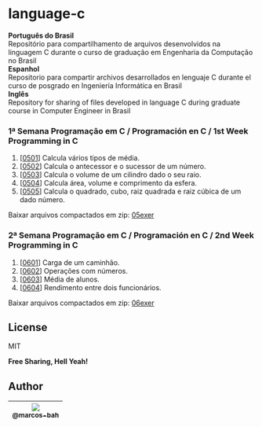 # language-c

**Português do Brasil**   
Repositório para compartilhamento de arquivos desenvolvidos na linguagem C durante o curso de graduação em Engenharia da Computação no Brasil  
**Espanhol**  
Repositorio para compartir archivos desarrollados en lenguaje C durante el curso de posgrado en Ingeniería Informática en Brasil  
**Inglês**  
Repository for sharing of files developed in language C during graduate course in Computer Engineer in Brasil


### 1ª Semana Programação em C / Programación en C / 1st Week Programming in C  

1. [[0501](https://github.com/marcos-bah/language-c/blob/master/05exer/01-media.c)] Calcula vários tipos de média.
2. [[0502](https://github.com/marcos-bah/language-c/blob/master/05exer/02-antSuc.c)] Calcula o antecessor e o sucessor de um número.
3. [[0503](https://github.com/marcos-bah/language-c/blob/master/05exer/03-volCilindro.c)] Calcula o volume de um cilindro dado o seu raio.
4. [[0504](https://github.com/marcos-bah/language-c/blob/master/05exer/04-calcEsfera.c)] Calcula área, volume e comprimento da esfera.
5. [[0505](https://github.com/marcos-bah/language-c/blob/master/05exer/05-operacoes.c)] Calcula o quadrado, cubo, raiz quadrada e raiz cúbica de um dado número.

Baixar arquivos compactados em zip: [05exer](https://github.com/marcos-bah/language-c/blob/master/05exer/005exer.zip)

### 2ª Semana Programação em C / Programación en C / 2nd Week Programming in C  

1. [[0601](https://github.com/marcos-bah/language-c/blob/master/06exer/01-carga.c)] Carga de um caminhão.
2. [[0602](https://github.com/marcos-bah/language-c/blob/master/06exer/02-operacoes.c)] Operações com números.
3. [[0603](https://github.com/marcos-bah/language-c/blob/master/06exer/03-media-notas.c)] Média de alunos.
4. [[0604](https://github.com/marcos-bah/language-c/blob/master/06exer/04-funcionario.c)] Rendimento entre dois funcionários.  

Baixar arquivos compactados em zip: [06exer](https://github.com/marcos-bah/language-c/blob/master/06exer/006exer.zip)

## License

MIT

**Free Sharing, Hell Yeah!**

## Author

| [<img src="https://avatars3.githubusercontent.com/u/49887610?s=96&v=4"><br><sub>@marcos-bah</sub>](https://github.com/marcos-bah) |
| :---: |
